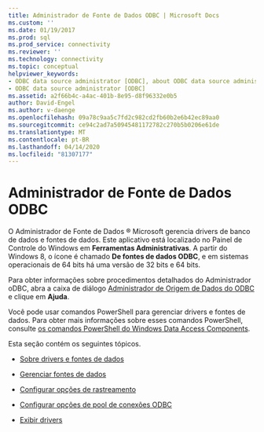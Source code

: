 ```yaml
---
title: Administrador de Fonte de Dados ODBC | Microsoft Docs
ms.custom: ''
ms.date: 01/19/2017
ms.prod: sql
ms.prod_service: connectivity
ms.reviewer: ''
ms.technology: connectivity
ms.topic: conceptual
helpviewer_keywords:
- ODBC data source administrator [ODBC], about ODBC data source administrator
- ODBC data source administrator [ODBC]
ms.assetid: a2f66b4c-a4ac-401b-8e95-d8f96332e0b5
author: David-Engel
ms.author: v-daenge
ms.openlocfilehash: 09a78c9aa5c7fd2c982cd2fb60b2e6b42ec89aa0
ms.sourcegitcommit: ce94c2ad7a50945481172782c270b5b0206e61de
ms.translationtype: MT
ms.contentlocale: pt-BR
ms.lasthandoff: 04/14/2020
ms.locfileid: "81307177"
---
```

# <a name="odbc-data-source-administrator"></a>Administrador de Fonte de Dados ODBC
O Administrador de Fonte de Dados ® Microsoft gerencia drivers de banco de dados e fontes de dados. Este aplicativo está localizado no Painel de Controle do Windows em **Ferramentas Administrativas**. A partir do Windows 8, o ícone é chamado **De fontes de dados ODBC**, e em sistemas operacionais de 64 bits há uma versão de 32 bits e 64 bits.  
  
 Para obter informações sobre procedimentos detalhados do Administrador oDBC, abra a caixa de diálogo [Administrador de Origem de Dados do ODBC](https://msdn.microsoft.com/eea94d94-f53b-4289-ae75-9ccccde15333) e clique em **Ajuda**.  
  
 Você pode usar comandos PowerShell para gerenciar drivers e fontes de dados. Para obter mais informações sobre esses comandos PowerShell, consulte [os comandos PowerShell do Windows Data Access Components](https://msdn.microsoft.com/library/windows/desktop/jj134064.aspx).  
  
 Esta seção contém os seguintes tópicos.  
  
-   [Sobre drivers e fontes de dados](../../odbc/admin/about-drivers-and-data-sources.md)  
  
-   [Gerenciar fontes de dados](../../odbc/admin/managing-data-sources.md)  
  
-   [Configurar opções de rastreamento](../../odbc/admin/setting-tracing-options.md)  
  
-   [Configurar opções de pool de conexões ODBC](../../odbc/admin/setting-odbc-connection-pooling-options.md)  
  
-   [Exibir drivers](../../odbc/admin/viewing-drivers.md)

